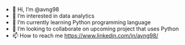 - 👋 Hi, I’m @avng98
- 👀 I’m interested in data analytics
- 🌱 I’m currently learning Python programming language
- 💞️ I’m looking to collaborate on upcoming project that uses Python
- 📫 How to reach me https://www.linkedin.com/in/avng98/

<!---
avng98/avng98 is a ✨ special ✨ repository because its `README.md` (this file) appears on your GitHub profile.
You can click the Preview link to take a look at your changes.
--->
